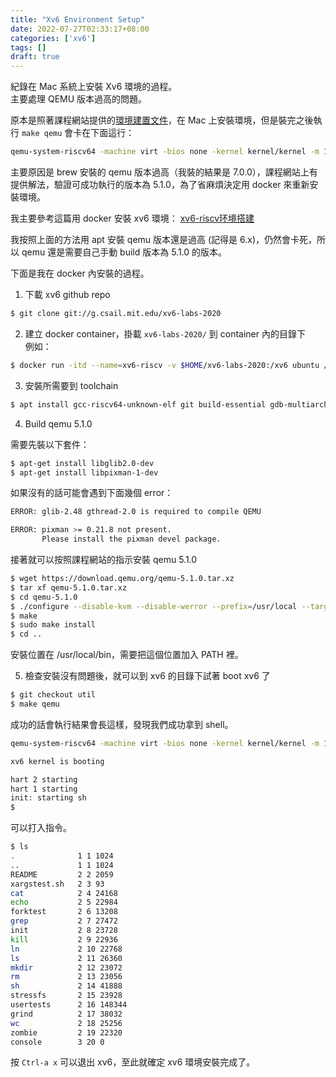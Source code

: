 ```yaml
---
title: "Xv6 Environment Setup"
date: 2022-07-27T02:33:17+08:00
categories: ['xv6']
tags: []
draft: true
---
```


紀錄在 Mac 系統上安裝 Xv6 環境的過程。  
主要處理 QEMU 版本過高的問題。

<!--more-->

原本是照著課程網站提供的[環境建置文件](https://pdos.csail.mit.edu/6.S081/2020/tools.html)，在 Mac 上安裝環境，但是裝完之後執行 `make qemu` 會卡在下面這行：

```bash
qemu-system-riscv64 -machine virt -bios none -kernel kernel/kernel -m 128M -smp 3 -nographic -drive
```

主要原因是 brew 安裝的 qemu 版本過高（我裝的結果是 7.0.0），課程網站上有提供解法，驗證可成功執行的版本為 5.1.0，為了省麻煩決定用 docker 來重新安裝環境。

我主要參考這篇用 docker 安裝 xv6 環境： [xv6-riscv环境搭建](https://groverzhu.github.io/2021/08/17/xv6-riscv%E7%8E%AF%E5%A2%83%E6%90%AD%E5%BB%BA/#more)

我按照上面的方法用 apt 安裝 qemu 版本還是過高 (記得是 6.x)，仍然會卡死，所以 qemu 還是需要自己手動 build 版本為 5.1.0 的版本。

下面是我在 docker 內安裝的過程。

1. 下載 xv6 github repo

```bash
$ git clone git://g.csail.mit.edu/xv6-labs-2020
```

2. 建立 docker container，掛載 `xv6-labs-2020/` 到 container 內的目錄下  
例如：

```bash
$ docker run -itd --name=xv6-riscv -v $HOME/xv6-labs-2020:/xv6 ubuntu /bin/bash
```

3. 安裝所需要到 toolchain

```bash
$ apt install gcc-riscv64-unknown-elf git build-essential gdb-multiarch gcc-riscv64-linux-gnu binutils-riscv64-linux-gnu
```

4. Build qemu 5.1.0

需要先裝以下套件：
```bash
$ apt-get install libglib2.0-dev
$ apt-get install libpixman-1-dev
```
如果沒有的話可能會遇到下面幾個 error：
```bash
ERROR: glib-2.48 gthread-2.0 is required to compile QEMU
```
```bash
ERROR: pixman >= 0.21.8 not present.
       Please install the pixman devel package.
```

接著就可以按照課程網站的指示安裝 qemu 5.1.0

```bash
$ wget https://download.qemu.org/qemu-5.1.0.tar.xz
$ tar xf qemu-5.1.0.tar.xz
$ cd qemu-5.1.0
$ ./configure --disable-kvm --disable-werror --prefix=/usr/local --target-list="riscv64-softmmu"
$ make
$ sudo make install
$ cd ..
```
安裝位置在 /usr/local/bin，需要把這個位置加入 PATH 裡。

5. 檢查安裝沒有問題後，就可以到 xv6 的目錄下試著 boot xv6 了

```bash
$ git checkout util
$ make qemu
```

成功的話會執行結果會長這樣，發現我們成功拿到 shell。

```bash
qemu-system-riscv64 -machine virt -bios none -kernel kernel/kernel -m 128M -smp 3 -nographic -drive file=fs.img,if=none,format=raw,id=x0 -device virtio-blk-device,drive=x0,bus=virtio-mmio-bus.0

xv6 kernel is booting

hart 2 starting
hart 1 starting
init: starting sh
$ 
```

可以打入指令。

```bash
$ ls
.              1 1 1024
..             1 1 1024
README         2 2 2059
xargstest.sh   2 3 93
cat            2 4 24168
echo           2 5 22984
forktest       2 6 13208
grep           2 7 27472
init           2 8 23728
kill           2 9 22936
ln             2 10 22768
ls             2 11 26360
mkdir          2 12 23072
rm             2 13 23056
sh             2 14 41888
stressfs       2 15 23928
usertests      2 16 148344
grind          2 17 38032
wc             2 18 25256
zombie         2 19 22320
console        3 20 0
```

按 `Ctrl-a x` 可以退出 xv6，至此就確定 xv6 環境安裝完成了。  